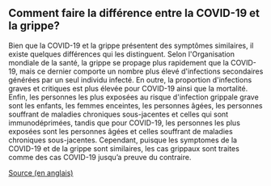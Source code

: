 ## Comment faire la différence entre la COVID-19 et la grippe?

Bien que la COVID-19 et la grippe présentent des symptômes similaires, il existe quelques différences qui les distinguent. Selon l'Organisation mondiale de la santé, la grippe se propage plus rapidement que la COVID-19, mais ce dernier comporte un nombre plus élevé d'infections secondaires générées par un seul individu infecté. En outre, la proportion d'infections graves et critiques est plus élevée pour COVID-19 ainsi que la mortalité. Enfin, les personnes les plus exposées au risque d'infection grippale grave sont les enfants, les femmes enceintes, les personnes âgées, les personnes souffrant de maladies chroniques sous-jacentes et celles qui sont immunodéprimées, tandis que pour COVID-19, les personnes les plus exposées sont les personnes âgées et celles souffrant de maladies chroniques sous-jacentes. Cependant, puisque les symptomes de la COVID-19 et de la grippe sont similaires, les cas grippaux sont traites comme des cas COVID-19 jusqu’a preuve du contraire.

[Source (en anglais)](https://www.who.int/news-room/q-a-detail/q-a-similarities-and-differences-covid-19-and-influenza)
